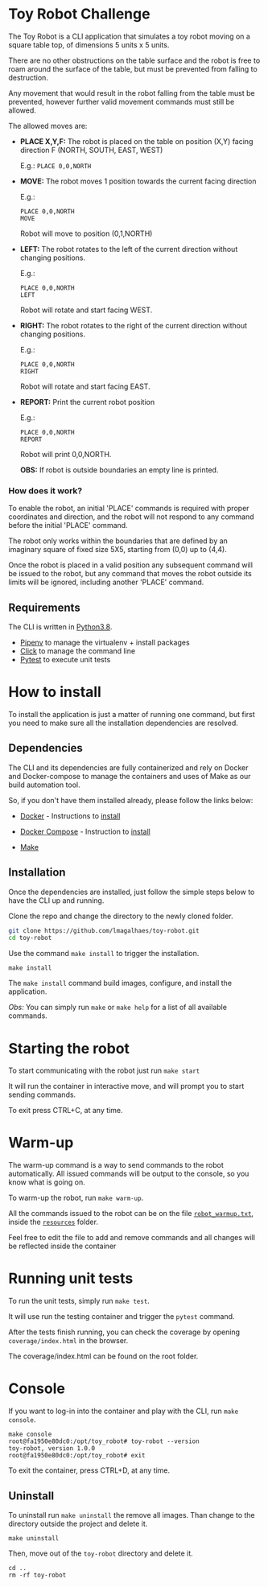 # Toy Robot Challenge

The Toy Robot is a CLI application that simulates a toy robot moving on a square table top, of dimensions 5 units x 5 units.
 
There are no other obstructions on the table surface and the robot is free to roam around the surface of the table, 
but must be prevented from falling to destruction.
 
Any movement that would result in the robot falling from the table must be prevented, however further valid movement commands must still be allowed.

The allowed moves are:

* **PLACE X,Y,F:** The robot is placed on the table on position (X,Y) facing direction F (NORTH, SOUTH, EAST, WEST)

    E.g.: `PLACE 0,0,NORTH`


* **MOVE:** The robot moves 1 position towards the current facing direction

    E.g.:
    ```
    PLACE 0,0,NORTH
    MOVE
    ```
    Robot will move to position (0,1,NORTH)


* **LEFT:** The robot rotates to the left of the current direction without changing positions.

    E.g.: 
    ```
    PLACE 0,0,NORTH
    LEFT
    ```
    Robot will rotate and start facing WEST.


* **RIGHT:** The robot rotates to the right of the current direction without changing positions.

    E.g.: 
    ```
    PLACE 0,0,NORTH
    RIGHT
    ```

    Robot will rotate and start facing EAST.


* **REPORT:** Print the current robot position
    
    E.g.:
    ```
    PLACE 0,0,NORTH
    REPORT
    ```
    
    Robot will print 0,0,NORTH.
     
    **OBS:** If robot is outside boundaries an empty line is printed.


### How does it work?

To enable the robot, an initial 'PLACE' commands is required  with proper coordinates and direction,
and the robot will not respond to any command before the initial 'PLACE' command.

The robot only works within the boundaries that are defined by an imaginary square of fixed size 5X5, starting from
(0,0) up to (4,4).

Once the robot is placed in a valid position any subsequent command will be issued to the robot,
but any command that moves the robot outside its limits will be ignored, including another 'PLACE' command.

## Requirements

The CLI is written in <a href="https://www.python.org/downloads/release/python-380/" target="_blank">Python3.8</a>.
 
* <a href="https://pipenv-fork.readthedocs.io/en/latest/" target="_blank">Pipenv</a> to manage the virtualenv + install packages
* <a href="https://click.palletsprojects.com/en/7.x/" target="_blank">Click</a> to manage the command line 
* <a href="https://docs.pytest.org/en/stable/" target="_blank">Pytest</a> to execute unit tests


# How to install

To install the application is just a matter of running one command, but first you need to make sure
all the installation dependencies are resolved.

## Dependencies

The CLI and its dependencies are fully containerized and rely on Docker and Docker-compose to manage 
the containers and uses of Make as our build automation tool.

So, if you don't have them installed already, please follow the links below:

* <a href="https://www.docker.com/" target="_blank">Docker</a> - Instructions to <a href="https://docs.docker.com/get-docker/" target="_blank">install</a>

* <a href="https://docs.docker.com/compose/" target="_blank">Docker Compose</a> - Instruction to <a href="https://docs.docker.com/compose/install/" target="_blank">install</a>

* <a href="https://en.wikipedia.org/wiki/Make_%28software%29" target="_blank">Make</a>


## Installation

Once the dependencies are installed, just follow the simple steps below to have the CLI up and running.

Clone the repo and change the directory to the newly cloned folder.

```bash
git clone https://github.com/lmagalhaes/toy-robot.git
cd toy-robot
```
 
Use the command `make install` to trigger the installation.

```
make install 
```

The `make install` command build images, configure, and install the application.


*Obs:* You can simply run `make` or `make help` for a list of all available commands.

 
# Starting the robot
To start communicating with the robot just run `make start`

It will run the container in interactive move, and will prompt you to start sending commands.

To exit press CTRL+C, at any time.


# Warm-up
The warm-up command is a way to send commands to the robot automatically.
All issued commands will be output to the console, so you know what is going on.

To warm-up the robot, run `make warm-up`.

All the commands issued to the robot can be on the file [`robot_warmup.txt`](resources/robot_warmup.txt), inside the [`resources`](resources) folder.

Feel free to edit the file to add and remove commands and all changes will be reflected inside the container
 
# Running unit tests
To run the unit tests, simply run `make test`.

It will use run the testing container and trigger the `pytest` command.

After the tests finish running, you can check the coverage by opening `coverage/index.html` in the browser.

The coverage/index.html can be found on the root folder.


# Console

If you want to log-in into the container and play with the CLI, run  `make console`.

```
make console
root@fa1950e80dc0:/opt/toy_robot# toy-robot --version
toy-robot, version 1.0.0
root@fa1950e80dc0:/opt/toy_robot# exit
```

To exit the container, press CTRL+D, at any time.

## Uninstall

To uninstall run `make uninstall` the remove all images.
Than change to the directory outside the project and delete it.

```
make uninstall
```

Then, move out of the `toy-robot` directory and delete it.
```
cd ..
rm -rf toy-robot
```
